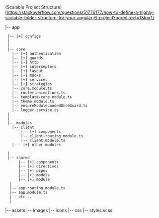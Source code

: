 
(Scalable Project Structure)[https://stackoverflow.com/questions/51776177/how-to-define-a-highly-scalable-folder-structure-for-your-angular-6-project?noredirect=1&lq=1]

|-- app

     |-- [+] configs
     |
     |
     |-- core
       |-- [+] authentication
       |-- [+] guards
       |-- [+] http
       |-- [+] interceptors
       |-- [+] layout
       |-- [+] mocks
       |-- [+] services
       |-- [+] strategies
       |-- core.module.ts
       |-- router.animations.ts
       |-- template-core.module.ts
       |-- theme.module.ts
       |-- ensureModuleLoadedOnceGuard.ts
       |-- logger.service.ts    
     |
     |     
     |-- modules
       |-- client
           |-- [+] components
           |-- client-routing.module.ts
           |-- client.module.ts
       |--- [+] other modules

     |
     |-- shared
          |-- [+] components
          |-- [+] directives
          |-- [+] pipes
          |-- [+] models
          |-- [+] module
      |
      |-- app-routing.module.ts
      |-- app.module.ts
      |-- etc ...
      |
|-- assets
     |-- images
     |-- icons
     |-- css
          |-- styles.scss
